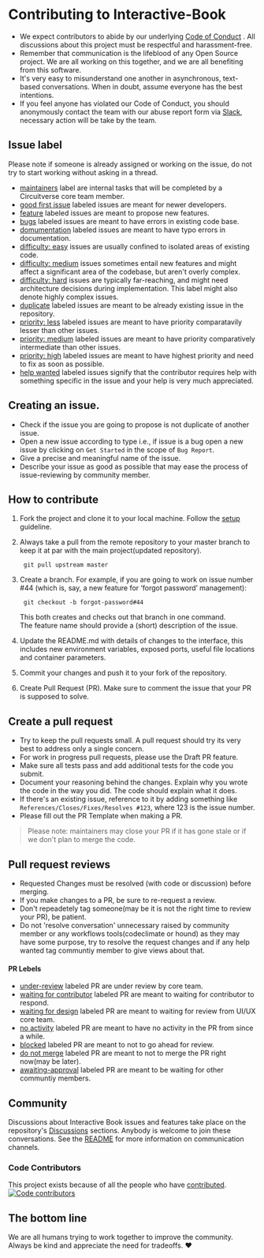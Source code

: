 # Contributing to Interactive-Book 

- We expect contributors to abide by our underlying [Code of Conduct](https://github.com/CircuitVerse/Interactive-Book/blob/master/CODE_OF_CONDUCT.md) . All discussions about this project must be respectful and harassment-free.
- Remember that communication is the lifeblood of any Open Source project. We are all working on this together, and we are all benefiting from this software.
- It's very easy to misunderstand one another in asynchronous, text-based conversations. When in doubt, assume everyone has the best intentions.
- If you feel anyone has violated our Code of Conduct, you should anonymously contact the team with our abuse report form via [Slack](https://circuitverse.org/slack), necessary action will be take by the team.

## Issue label

Please note if someone is already assigned or working on the issue, do not try to start working without asking in a thread.

- [maintainers](https://github.com/CircuitVerse/Interactive-Book/labels/core-team) label are internal tasks that will be completed by a Circuitverse core team member. 
- [good first issue](https://github.com/CircuitVerse/Interactive-Book/labels/good%20first%20issue) labeled issues are meant for newer developers.
- [feature](https://github.com/CircuitVerse/CircuitVerse/labels/%F0%9F%8C%9F%20feature) labeled issues are meant to propose new features.
- [bugs](https://github.com/CircuitVerse/Interactive-Book/labels/bug) labeled issues are meant to have errors in existing code base.
- [domumentation](https://github.com/CircuitVerse/Interactive-Book/labels/documentation) labeled issues are meant to have typo errors in documentation.
- [difficulty: easy](https://github.com/CircuitVerse/Interactive-Book/labels/difficulty%3A%20easy) issues are usually confined to isolated areas of existing code.
- [difficulty: medium](https://github.com/CircuitVerse/Interactive-Book/labels/difficulty%3A%20medium) issues sometimes entail new features and might affect a significant area of the codebase, but aren't overly complex.
- [difficulty: hard](https://github.com/CircuitVerse/Interactive-Book/labels/difficulty%3A%20hard) issues are typically far-reaching, and might need architecture decisions during implementation. This label might also denote highly complex issues.
- [duplicate](https://github.com/CircuitVerse/Interactive-Book/labels/duplicate) labeled issues are meant to be already existing issue in the repository.
- [priority: less](https://github.com/CircuitVerse/Interactive-Book/labels/priority%3Aless) labeled issues are meant to have priority comparatavily lesser than other issues.
- [priority: medium](https://github.com/CircuitVerse/Interactive-Book/labels/priority%3Amedium) labeled issues are meant to have priority comparatively intermediate than other issues.
- [priority: high](https://github.com/CircuitVerse/Interactive-Book/labels/priority%3Ahigh) labeled issues are meant to have highest priority and need to fix as soon as possible.
- [help wanted](https://github.com/CircuitVerse/Interactive-Book/labels/help%20wanted) labeled issues signify that the contributor requires help with something specific in the issue and your help is very much appreciated.

## Creating an issue.

- Check if the issue you are going to propose is not duplicate of another issue.
- Open a new issue according to type i.e., if issue is a bug open a new issue by clicking on `Get Started` in the scope of `Bug Report`.
- Give a precise and meaningful name of the issue.
- Describe your issue as good as possible that may ease the process of issue-reviewing by community member.

## How to contribute

1. Fork the project and clone it to your local machine. Follow the [setup](https://github.com/CircuitVerse/Interactive-Book#local-environment) guideline.
2. Always take a pull from the remote repository to your master branch to keep it at par with the main project(updated repository).
        
        git pull upstream master
        
3. Create a branch. For example, if you are going to work on issue number #44 (which is, say, a new feature for ‘forgot password’ management):

        git checkout -b forgot-password#44

    This both creates and checks out that branch in one command.  
    The feature name should provide a (short) description of the issue.

4. Update the README.md with details of changes to the interface, this includes new environment variables, exposed ports, useful file locations and container parameters.
5. Commit your changes and push it to your fork of the repository.
6. Create Pull Request (PR). Make sure to comment the issue that your PR is supposed to solve.

## Create a pull request

- Try to keep the pull requests small. A pull request should try its very best to address only a single concern.
- For work in progress pull requests, please use the Draft PR feature.
- Make sure all tests pass and add additional tests for the code you submit.
- Document your reasoning behind the changes. Explain why you wrote the code in the way you did. The code should explain what it does.
- If there's an existing issue, reference to it by adding something like `References/Closes/Fixes/Resolves #123`, where 123 is the issue number. 
- Please fill out the PR Template when making a PR.

> Please note: maintainers may close your PR if it has gone stale or if we don't plan to merge the code.

## Pull request reviews

- Requested Changes must be resolved (with code or discussion) before merging.
- If you make changes to a PR, be sure to re-request a review.
- Don't repeadetely tag someone(may be it is not the right time to review your PR), be patient.
- Do not 'resolve conversation' unnecessary raised by community member or any workflows tools(codeclimate or hound) as they may have some purpose, try to resolve the request changes and if any help wanted tag communtiy member to give views about that.

#### PR Lebels

- [under-review](https://github.com/CircuitVerse/Interactive-Book/labels/under-review) labeled PR are under review by core team.
- [waiting for contributor](https://github.com/CircuitVerse/Interactive-Book/labels/waiting-for-contributor) labeled PR are meant to waiting for contributor to respond.
- [waiting for design](https://github.com/CircuitVerse/Interactive-Book/labels/waiting-for-design) labeled PR are meant to waiting for review from UI/UX core team.
- [no activity](https://github.com/CircuitVerse/Interactive-Book/labels/no%20activity) labeled PR are meant to have no activity in the PR from since a while.
- [blocked](https://github.com/CircuitVerse/Interactive-Book/labels/blocked) labeled PR are meant to not to go ahead for review.
- [do not merge](https://github.com/CircuitVerse/Interactive-Book/labels/do%20not%20merge) labeled PR are meant to not to merge the PR right now(may be later).
- [awaiting-approval](https://github.com/CircuitVerse/CircuitVerse/labels/awaiting-approval) labeled PR are meant to be waiting for other communtiy members.

## Community
Discussions about Interactive Book issues and features take place on the repository's [Discussions](https://github.com/CircuitVerse/CircuitVerse/discussions) sections. Anybody is welcome to join these conversations. See the [README](README.md) for more information on communication channels.

### Code Contributors

This project exists because of all the people who have [contributed]((CONTRIBUTING.md)).
<a href="https://github.com/CircuitVerse/Interactive-Book/graphs/contributors"><img src="https://opencollective.com/CircuitVerse/contributors.svg?width=890&button=false" alt="Code contributors" /></a>

## The bottom line

We are all humans trying to work together to improve the community. Always be kind and appreciate the need for tradeoffs. ❤️
